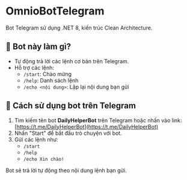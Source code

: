 # OmnioBotTelegram

Bot Telegram sử dụng .NET 8, kiến trúc Clean Architecture.

## 🤖 Bot này làm gì?
- Tự động trả lời các lệnh cơ bản trên Telegram.
- Hỗ trợ các lệnh:
  - `/start`: Chào mừng
  - `/help`: Danh sách lệnh
  - `/echo <nội dung>`: Lặp lại nội dung bạn gửi

## 📲 Cách sử dụng bot trên Telegram
1. Tìm kiếm tên bot **DailyHelperBot** trên Telegram hoặc nhấn vào link: [https://t.me/DailyHelperBot](https://t.me/DailyHelperBot)
2. Nhấn "Start" để bắt đầu trò chuyện với bot.
3. Gửi các lệnh như:
   - `/start`
   - `/help`
   - `/echo Xin chào!`

Bot sẽ trả lời tự động theo nội dung lệnh bạn gửi.

